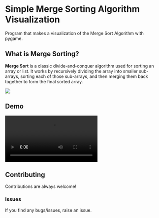 
# Simple Merge Sorting Algorithm Visualization

Program that makes a visualization of the Merge Sort Algorithm with pygame.




## What is Merge Sorting?
**Merge Sort** is a classic divide-and-conquer algorithm used for sorting an array or list. It works by recursively dividing the array into smaller sub-arrays, sorting each of those sub-arrays, and then merging them back together to form the final sorted array.

![](https://external-content.duckduckgo.com/iu/?u=https%3A%2F%2Fupload.wikimedia.org%2Fwikipedia%2Fcommons%2Fthumb%2Fe%2Fe6%2FMerge_sort_algorithm_diagram.svg%2F300px-Merge_sort_algorithm_diagram.svg.png&f=1&nofb=1&ipt=e9b02f11f998eaa9d9c8ec95e60c1c368136c1e168e16627f4c877e7b2247018&ipo=images)
## Demo

![](https://github.com/DiegooCM/Sorting-Algorithms/merge_sort_demo.mp4)


## Contributing
    
Contributions are always welcome!

### Issues
If you find any bugs/issues, raise an issue.

